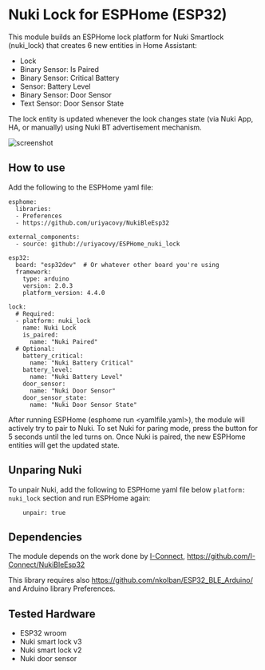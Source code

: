 # Nuki Lock for ESPHome (ESP32)
This module builds an ESPHome lock platform for Nuki Smartlock (nuki_lock) that creates 6 new entities in Home Assistant:
- Lock 
- Binary Sensor: Is Paired
- Binary Sensor: Critical Battery 
- Sensor: Battery Level
- Binary Sensor: Door Sensor
- Text Sensor: Door Sensor State

The lock entity is updated whenever the look changes state (via Nuki App, HA, or manually) using Nuki BT advertisement mechanism.

![screenshot](https://user-images.githubusercontent.com/1754967/183266065-d1a6e9fe-d7f7-4295-9c0d-4bf9235bf4cd.png)

## How to use
Add the following to the ESPHome yaml file:

```
esphome:
  libraries:
  - Preferences
  - https://github.com/uriyacovy/NukiBleEsp32

external_components:
  - source: github://uriyacovy/ESPHome_nuki_lock

esp32:
  board: "esp32dev"  # Or whatever other board you're using
  framework:
    type: arduino
    version: 2.0.3
    platform_version: 4.4.0

lock:
  # Required:
  - platform: nuki_lock
    name: Nuki Lock
    is_paired: 
      name: "Nuki Paired"
  # Optional:
    battery_critical:
      name: "Nuki Battery Critical"
    battery_level:
      name: "Nuki Battery Level"
    door_sensor:
      name: "Nuki Door Sensor"
    door_sensor_state:
      name: "Nuki Door Sensor State"
```

After running ESPHome (esphome run <yamlfile.yaml>), the module will actively try to pair to Nuki.
To set Nuki for paring mode, press the button for 5 seconds until the led turns on.
Once Nuki is paired, the new ESPHome entities will get the updated state.

## Unparing Nuki
To unpair Nuki, add the following to ESPHome yaml file below `platform: nuki_lock` section and run ESPHome again:
```
    unpair: true
```

## Dependencies
The module depends on the work done by [I-Connect](https://github.com/I-Connect), https://github.com/I-Connect/NukiBleEsp32

This library requires also https://github.com/nkolban/ESP32_BLE_Arduino/ and Arduino library Preferences.

## Tested Hardware
- ESP32 wroom
- Nuki smart lock v3
- Nuki smart lock v2
- Nuki door sensor

